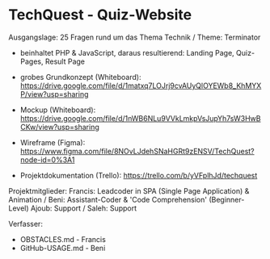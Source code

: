 # TechQuest - Quiz-Website
Ausgangslage: 25 Fragen rund um das Thema Technik / Theme: Terminator

- beinhaltet PHP & JavaScript, daraus resultierend: Landing Page, Quiz-Pages, Result Page

- grobes Grundkonzept (Whiteboard): https://drive.google.com/file/d/1matxq7LOJrj9cvAUyQlOYEWb8_KhMYXP/view?usp=sharing

- Mockup (Whiteboard): https://drive.google.com/file/d/1nWB6NLu9VVkLmkpVsJupYh7sW3HwBCKw/view?usp=sharing

- Wireframe (Figma): https://www.figma.com/file/8NOvLJdehSNaHGRt9zENSV/TechQuest?node-id=0%3A1

- Projektdokumentation (Trello): https://trello.com/b/yVFplhJd/techquest

Projektmitglieder: Francis: Leadcoder in SPA (Single Page Application) & Animation / Beni: Assistant-Coder & 'Code Comprehension' (Beginner-Level)
Ajoub: Support / Saleh: Support

Verfasser:
- OBSTACLES.md - Francis
- GitHub-USAGE.md - Beni
